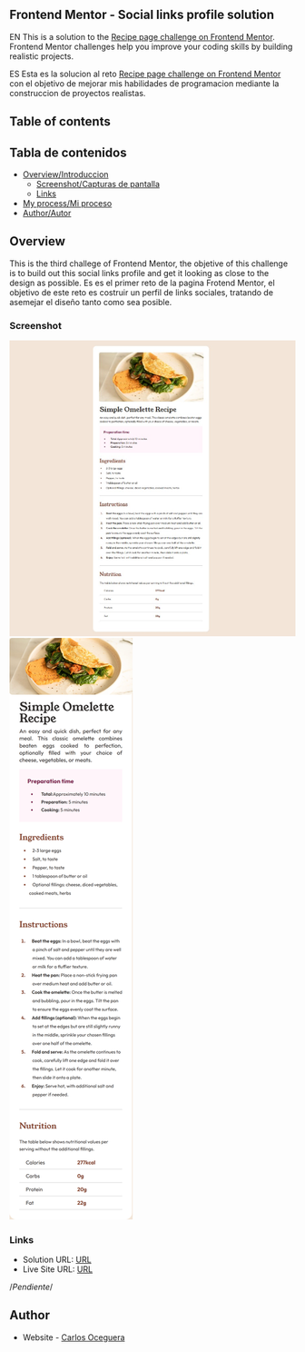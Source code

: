 
## Frontend Mentor - Social links profile solution
EN
This is a solution to the [Recipe page challenge on Frontend Mentor](https://www.frontendmentor.io/challenges/recipe-page-KiTsR8QQKm). Frontend Mentor challenges help you improve your coding skills by building realistic projects. 

ES
Esta es la solucion al reto [Recipe page challenge on Frontend Mentor](https://www.frontendmentor.io/challenges/recipe-page-KiTsR8QQKm) con el objetivo de mejorar mis habilidades de programacion mediante la construccion de proyectos realistas.

## Table of contents
## Tabla de contenidos
- [Overview/Introduccion](#overview)
  - [Screenshot/Capturas de pantalla](#screenshot)
  - [Links](#links)
- [My process/Mi proceso](#my-process)
- [Author/Autor](#author)

## Overview
  This is the third challege of Frontend Mentor, the objetive of this challenge is to build out this social links profile and get it looking as close to the design as possible.
  Es es el primer reto de la pagina Frotend Mentor, el objetivo de este reto es costruir un perfil de links sociales, tratando de asemejar el diseño tanto como sea posible.
### Screenshot

![Desktop/Escritorio](design/desktop-design.jpg)
![Mobile/Movil](design/mobile-design.png)

### Links

- Solution URL: [URL](https://github.com/chefoce/recipe-page-main)
- Live Site URL: [URL](https://chefoce.github.io/recipe-page-main/)

/*Pendiente*/
## Author

- Website - [Carlos Oceguera](https://www.your-site.com)